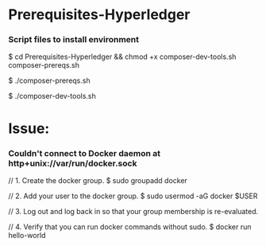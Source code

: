 # Prerequisites-Hyperledger
### Script files to install environment

$ cd Prerequisites-Hyperledger && chmod +x composer-dev-tools.sh composer-prereqs.sh

$ ./composer-prereqs.sh

$ ./composer-dev-tools.sh


# Issue: 

### Couldn't connect to Docker daemon at http+unix://var/run/docker.sock

// 1. Create the docker group.
$ sudo groupadd docker

// 2. Add your user to the docker group.
$ sudo usermod -aG docker $USER

// 3. Log out and log back in so that your group membership is re-evaluated.

// 4. Verify that you can run docker commands without sudo.
$ docker run hello-world
